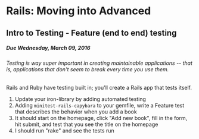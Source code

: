 # Rails: Moving into Advanced
## Intro to Testing - Feature (end to end) testing
##### Due Wednesday, March 09, 2016  
###### Testing is way super important in creating maintainable applications -- that is, applications that don't seem to break every time you use them.

Rails and Ruby have testing built in; you'll create a Rails app that tests itself.

1. Update your iron-library by adding automated testing
2. Adding `minitest-rails-capybara` to your gemfile, write a Feature test that describes the behavior when you add a book
3. It should start on the homepage, click "Add new book", fill in the form, hit submit, and test that you see the title on the homepage
4. I should run "rake" and see the tests run
